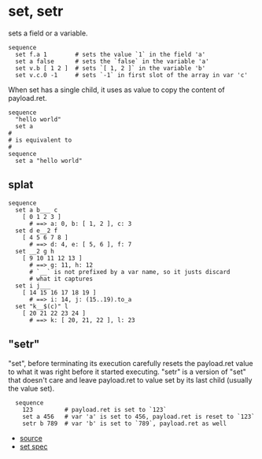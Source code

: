 
# set, setr

sets a field or a variable.

```
sequence
  set f.a 1        # sets the value `1` in the field 'a'
  set a false      # sets the `false` in the variable 'a'
  set v.b [ 1 2 ]  # sets `[ 1, 2 ]` in the variable 'b'
  set v.c.0 -1     # sets `-1` in first slot of the array in var 'c'
```

When set has a single child, it uses as value to copy the content of
payload.ret.

```
sequence
  "hello world"
  set a
#
# is equivalent to
#
sequence
  set a "hello world"
```

## splat

```
sequence
  set a b___ c
    [ 0 1 2 3 ]
      # ==> a: 0, b: [ 1, 2 ], c: 3
  set d e__2 f
    [ 4 5 6 7 8 ]
      # ==> d: 4, e: [ 5, 6 ], f: 7
  set __2 g h
    [ 9 10 11 12 13 ]
      # ==> g: 11, h: 12
      # `__` is not prefixed by a var name, so it justs discard
      # what it captures
  set i j___
    [ 14 15 16 17 18 19 ]
      # ==> i: 14, j: (15..19).to_a
  set "k__$(c)" l
    [ 20 21 22 23 24 ]
      # ==> k: [ 20, 21, 22 ], l: 23
```

## "setr"

"set", before terminating its execution carefully resets the payload.ret
value to what it was right before it started executing.
"setr" is a version of "set" that doesn't care and leave payload.ret to
value set by its last child (usually the value set).

```
  sequence
    123         # payload.ret is set to `123`
    set a 456   # var 'a' is set to 456, payload.ret is reset to `123`
    setr b 789  # var 'b' is set to `789`, payload.ret as well
```


* [source](https://github.com/floraison/flor/tree/master/lib/flor/pcore/set.rb)
* [set spec](https://github.com/floraison/flor/tree/master/spec/pcore/set_spec.rb)

